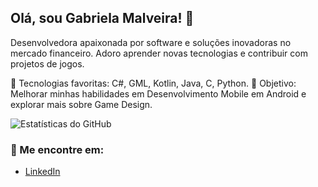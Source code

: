## Olá, sou Gabriela Malveira! 👋

Desenvolvedora apaixonada por software e soluções inovadoras no mercado financeiro. Adoro aprender novas tecnologias e contribuir com projetos de jogos.

🔧 Tecnologias favoritas: C#, GML, Kotlin, Java, C, Python.
🎯 Objetivo: Melhorar minhas habilidades em Desenvolvimento Mobile em Android e explorar mais sobre Game Design.

![Estatísticas do GitHub](https://github-readme-stats.vercel.app/api?username=gabimalvs&show_icons=true&hide_title=true&count_private=true&hide=prs&theme=dark)


### 📱 Me encontre em:

- [LinkedIn](https://www.linkedin.com/in/gabriela-malveira-a9623b296/)
